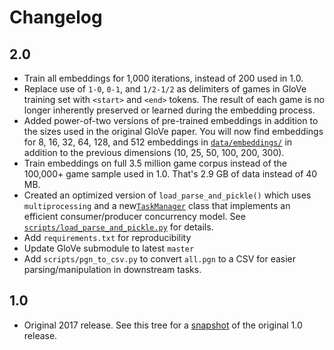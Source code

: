 # Changelog

## 2.0

* Train all embeddings for 1,000 iterations, instead of 200 used in 1.0.
* Replace use of `1-0`, `0-1`, and `1/2-1/2` as delimiters of games in GloVe training set with `<start>` and `<end>` tokens. The result of each game is no longer inherently preserved or learned during the embedding process.
* Added power-of-two versions of pre-trained embeddings in addition to the sizes used in the original GloVe paper. You will now find embeddings for 8, 16, 32, 64, 128, and 512 embeddings in [`data/embeddings/`](data/embeddings) in addition to the previous dimensions (10, 25, 50, 100, 200, 300).
* Train embeddings on full 3.5 million game corpus instead of the 100,000+ game sample used in 1.0. That's 2.9 GB of data instead of 40 MB.
* Created an optimized version of `load_parse_and_pickle()` which uses `multiprocessing` and a new[`TaskManager`](src/TaskManager.py) class that implements an efficient consumer/producer concurrency model. See [`scripts/load_parse_and_pickle.py`](scripts/load_parse_and_pickle_games.py) for details.
* Add `requirements.txt` for reproducibility
* Update GloVe submodule to latest `master`
* Add `scripts/pgn_to_csv.py` to convert `all.pgn` to a CSV for easier parsing/manipulation in downstream tasks.

## 1.0

* Original 2017 release. See this tree for a [snapshot](https://github.com/brannondorsey/ChessEmbeddings/tree/e521638b39ea4af1efa4c62ab519406324fea385) of the original 1.0 release.
